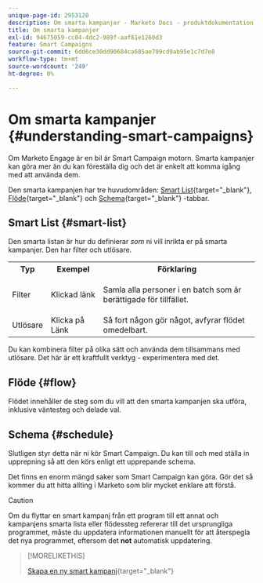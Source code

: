 ```yaml
---
unique-page-id: 2953120
description: Om smarta kampanjer - Marketo Docs - produktdokumentation
title: Om smarta kampanjer
exl-id: 94675059-cc04-4dc2-989f-aaf81e1260d3
feature: Smart Campaigns
source-git-commit: 6dd6ce30dd90684ca685ae709cd9ab95e1c7d7e8
workflow-type: tm+mt
source-wordcount: '249'
ht-degree: 0%

---
```


# Om smarta kampanjer {#understanding-smart-campaigns}

Om Marketo Engage är en bil är Smart Campaign motorn. Smarta kampanjer kan göra mer än du kan föreställa dig och det är enkelt att komma igång med att använda dem.

Den smarta kampanjen har tre huvudområden: [Smart List](/help/marketo/product-docs/core-marketo-concepts/smart-lists-and-static-lists/understanding-smart-lists.md){target="_blank"}, [Flöde](/help/marketo/product-docs/core-marketo-concepts/smart-campaigns/flow-actions/add-a-flow-step-to-a-smart-campaign.md){target="_blank"} och [Schema](/help/marketo/product-docs/core-marketo-concepts/smart-campaigns/using-smart-campaigns/schedule-a-recurring-batch-campaign.md){target="_blank"} -tabbar.

## Smart List {#smart-list}

Den smarta listan är hur du definierar _som_ ni vill inrikta er på smarta kampanjer. Den har filter och utlösare.

<table> 
 <tbody> 
  <tr> 
   <th>Typ</th> 
   <th>Exempel</th> 
   <th>Förklaring</th> 
  </tr> 
  <tr> 
   <td>Filter</td> 
   <td>Klickad länk</td> 
   <td><p>Samla alla personer i en batch som är berättigade för tillfället.</p></td> 
  </tr> 
  <tr> 
   <td colspan="1">Utlösare</td> 
   <td colspan="1">Klicka på Länk</td> 
   <td colspan="1">Så fort någon gör något, avfyrar flödet omedelbart.</td> 
  </tr> 
 </tbody> 
</table>

Du kan kombinera filter på olika sätt och använda dem tillsammans med utlösare. Det här är ett kraftfullt verktyg - experimentera med det.

## Flöde {#flow}

Flödet innehåller de steg som du vill att den smarta kampanjen ska utföra, inklusive väntesteg och delade val.

## Schema {#schedule}

Slutligen styr detta när ni kör Smart Campaign. Du kan till och med ställa in upprepning så att den körs enligt ett upprepande schema.

Det finns en enorm mängd saker som Smart Campaign kan göra. Gör det så kommer du att hitta allting i Marketo som blir mycket enklare att förstå.

>[!CAUTION]
>
>Om du flyttar en smart kampanj från ett program till ett annat och kampanjens smarta lista eller flödessteg refererar till det ursprungliga programmet, måste du uppdatera informationen manuellt för att återspegla det nya programmet, eftersom det **not** automatisk uppdatering.

>[!MORELIKETHIS]
>
>[Skapa en ny smart kampanj](/help/marketo/product-docs/core-marketo-concepts/smart-campaigns/creating-a-smart-campaign/create-a-new-smart-campaign.md){target="_blank"}
